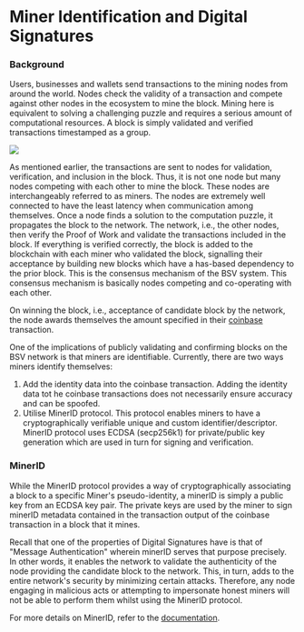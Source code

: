 # Miner Identification and Digital Signatures

### Background

Users, businesses and wallets send transactions to the mining nodes from around the world. Nodes check the validity of a transaction and compete against other nodes in the ecosystem to mine the block. Mining here is equivalent to solving a challenging puzzle and requires a serious amount of computational resources. A block is simply validated and verified transactions timestamped as a group.

![](https://bitcoinsv.academy/storage/photos/4318/Chapter%204%20Lesson%206%20Image%20001.jpg)

As mentioned earlier, the transactions are sent to nodes for validation, verification, and inclusion in the block. Thus, it is not one node but many nodes competing with each other to mine the block. These nodes are interchangeably referred to as miners. The nodes are extremely well connected to have the least latency when communication among themselves. Once a node finds a solution to the computation puzzle, it propagates the block to the network. The network, i.e., the other nodes, then verify the Proof of Work and validate the transactions included in the block. If everything is verified correctly, the block is added to the blockchain with each miner who validated the block, signalling their acceptance by building new blocks which have a has-based dependency to the prior block. This is the consensus mechanism of the BSV system. This consensus mechanism is basically nodes competing and co-operating with each other.

On winning the block, i.e., acceptance of candidate block by the network, the node awards themselves the amount specified in their [coinbase](https://wiki.bitcoinsv.io/index.php/Coinbase) transaction.

One of the implications of publicly validating and confirming blocks on the BSV network is that miners are identifiable. Currently, there are two ways miners identify themselves:

1. Add the identity data into the coinbase transaction. Adding the identity data tot he coinbase transactions does not necessarily ensure accuracy and can be spoofed.
2. Utilise MinerID protocol. This protocol enables miners to have a cryptographically verifiable unique and custom identifier/descriptor. MinerID protocol uses ECDSA (secp256k1) for private/public key generation which are used in turn for signing and verification.

### MinerID

While the MinerID protocol provides a way of cryptographically associating a block to a specific Miner's pseudo-identity, a minerID is simply a public key from an ECDSA key pair. The private keys are used by the miner to sign minerID metadata contained in the transaction output of the coinbase transaction in a block that it mines.

Recall that one of the properties of Digital Signatures have is that of "Message Authentication" wherein minerID serves that purpose precisely. In other words, it enables the network to validate the authenticity of the node providing the candidate block to the network. This, in turn, adds to the entire network's security by minimizing certain attacks. Therefore, any node engaging in malicious acts or attempting to impersonate honest miners will not be able to perform them whilst using the MinerID protocol.

For more details on MinerID, refer to the [documentation](https://github.com/bitcoin-sv-specs/brfc-minerid).
